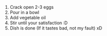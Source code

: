 1. Crack open 2-3 eggs
2. Pour in a bowl
3. Add vegetable oil
4. Stir until your satisfaction :D
5. Dish is done (If it tastes bad, not my fault) xD
